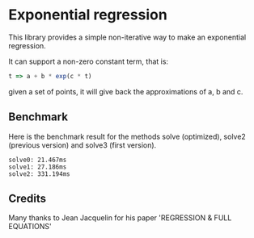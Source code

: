 # Exponential regression

This library provides a simple non-iterative way to make an exponential regression.

It can support a non-zero constant term, that is:

```javascript
t => a + b * exp(c * t)
```

given a set of points, it will give back the approximations of a, b and c.

## Benchmark

Here is the benchmark result for the methods solve (optimized), solve2 (previous version) and solve3 (first version).

```text
solve0: 21.467ms
solve1: 27.186ms
solve2: 331.194ms
```

## Credits

Many thanks to Jean Jacquelin for his paper 'REGRESSION & FULL EQUATIONS'